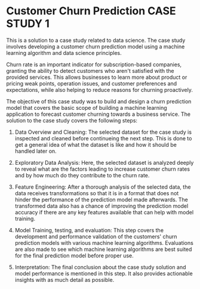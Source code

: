 # Customer Churn Prediction CASE STUDY 1 
This is a solution to a case study related to data science. The case study involves developing a customer churn prediction model using a machine learning algorithm and data science principles.

Churn rate is an important indicator for subscription-based companies, granting the ability to detect customers who aren't satisfied with the provided services. This allows businesses to learn more about product or pricing weak points, operation issues, and customer preferences and expectations, while also helping to reduce reasons for churning proactively.

The objective of this case study was to build and design a churn prediction model that covers the basic scope of building a machine learning application to forecast customer churning towards a business service. The solution to the case study covers the following steps:

1) Data Overview and Cleaning: The selected dataset for the case study is inspected and cleaned before continueing the next step. This is done to get a general idea of what the dataset is like and how it should be handled later on.

2) Exploratory Data Analysis: Here, the selected dataset is analyzed deeply to reveal what are the factors leading to increase customer churn rates and by how much do they contribute to the churn rate.

3) Feature Engineering: After a thorough analysis of the selected data, the data receives transformations so that it is in a format that does not hinder the performance of the prediction model made afterwards. The transformed data also has a chance of improving the prediction model accuracy if there are any key features available that can help with model training. 

4) Model Training, testing, and evaluation: This step covers the development and performance validation of the customers' churn prediction models with various machine learning algorithms. Evaluations are also made to see which machine learning algorithms are best suited for the final prediction model before proper use.

5) Interpretation: The final conclusion about the case study solution and model performance is mentioned in this step. It also provides actionable insights with as much detail as possible.
